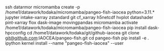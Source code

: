 ssh datarmor
micromamba create -p /home1/datawork/todaka/micromamba/pangeo-fish-iaocea python=3.11.* jupyter intake-xarray zstandard git cf_xarray h5netcdf hvplot datashader pint-xarray flox dask-image movingpandas
micromamba activate /home1/datawork/todaka/micromamba/pangeo-fish-iaocea 
pip install dask-hpcconfig
cd /home1/datawork/todaka/git/github-iaocea
git clone git@github.com:IAOCEA/pangeo-fish.git
cd pangeo-fish
pip install -e .
ipython kernel install --name "pangeo-fish-iaocea" --user


